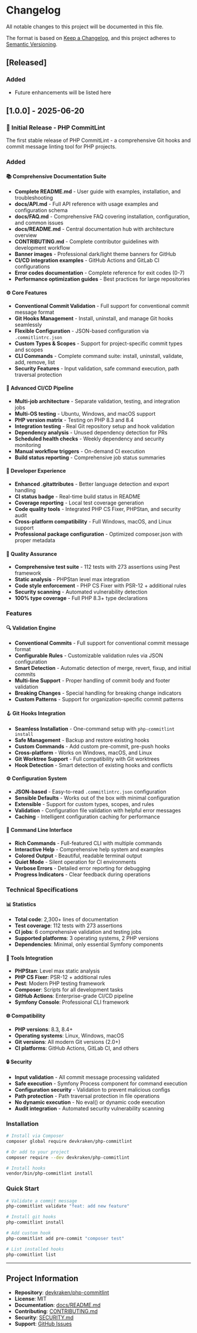 # Changelog

All notable changes to this project will be documented in this file.

The format is based on [Keep a Changelog](https://keepachangelog.com/en/1.0.0/),
and this project adheres to [Semantic Versioning](https://semver.org/spec/v2.0.0.html).

## [Released]

### Added
- Future enhancements will be listed here

## [1.0.0] - 2025-06-20

### 🚀 Initial Release - PHP CommitLint

The first stable release of PHP CommitLint - a comprehensive Git hooks and commit message linting tool for PHP projects.

### Added

#### 📚 Comprehensive Documentation Suite
- **Complete README.md** - User guide with examples, installation, and troubleshooting
- **docs/API.md** - Full API reference with usage examples and configuration schema
- **docs/FAQ.md** - Comprehensive FAQ covering installation, configuration, and common issues
- **docs/README.md** - Central documentation hub with architecture overview
- **CONTRIBUTING.md** - Complete contributor guidelines with development workflow
- **Banner images** - Professional dark/light theme banners for GitHub
- **CI/CD integration examples** - GitHub Actions and GitLab CI configurations
- **Error codes documentation** - Complete reference for exit codes (0-7)
- **Performance optimization guides** - Best practices for large repositories

#### ⚙️ Core Features
- **Conventional Commit Validation** - Full support for conventional commit message format
- **Git Hooks Management** - Install, uninstall, and manage Git hooks seamlessly
- **Flexible Configuration** - JSON-based configuration via `.commitlintrc.json`
- **Custom Types & Scopes** - Support for project-specific commit types and scopes
- **CLI Commands** - Complete command suite: install, uninstall, validate, add, remove, list
- **Security Features** - Input validation, safe command execution, path traversal protection

#### 🔧 Advanced CI/CD Pipeline
- **Multi-job architecture** - Separate validation, testing, and integration jobs
- **Multi-OS testing** - Ubuntu, Windows, and macOS support
- **PHP version matrix** - Testing on PHP 8.3 and 8.4
- **Integration testing** - Real Git repository setup and hook validation
- **Dependency analysis** - Unused dependency detection for PRs
- **Scheduled health checks** - Weekly dependency and security monitoring
- **Manual workflow triggers** - On-demand CI execution
- **Build status reporting** - Comprehensive job status summaries

#### 🎯 Developer Experience
- **Enhanced .gitattributes** - Better language detection and export handling
- **CI status badge** - Real-time build status in README
- **Coverage reporting** - Local test coverage generation
- **Code quality tools** - Integrated PHP CS Fixer, PHPStan, and security audit
- **Cross-platform compatibility** - Full Windows, macOS, and Linux support
- **Professional package configuration** - Optimized composer.json with proper metadata

#### 🧪 Quality Assurance
- **Comprehensive test suite** - 112 tests with 273 assertions using Pest framework
- **Static analysis** - PHPStan level max integration
- **Code style enforcement** - PHP CS Fixer with PSR-12 + additional rules
- **Security scanning** - Automated vulnerability detection
- **100% type coverage** - Full PHP 8.3+ type declarations

### Features

#### 🔍 Validation Engine
- **Conventional Commits** - Full support for conventional commit message format
- **Configurable Rules** - Customizable validation rules via JSON configuration
- **Smart Detection** - Automatic detection of merge, revert, fixup, and initial commits
- **Multi-line Support** - Proper handling of commit body and footer validation
- **Breaking Changes** - Special handling for breaking change indicators
- **Custom Patterns** - Support for organization-specific commit patterns

#### 🪝 Git Hooks Integration
- **Seamless Installation** - One-command setup with `php-commitlint install`
- **Safe Management** - Backup and restore existing hooks
- **Custom Commands** - Add custom pre-commit, pre-push hooks
- **Cross-platform** - Works on Windows, macOS, and Linux
- **Git Worktree Support** - Full compatibility with Git worktrees
- **Hook Detection** - Smart detection of existing hooks and conflicts

#### ⚙️ Configuration System
- **JSON-based** - Easy-to-read `.commitlintrc.json` configuration
- **Sensible Defaults** - Works out of the box with minimal configuration
- **Extensible** - Support for custom types, scopes, and rules
- **Validation** - Configuration file validation with helpful error messages
- **Caching** - Intelligent configuration caching for performance

#### 🎯 Command Line Interface
- **Rich Commands** - Full-featured CLI with multiple commands
- **Interactive Help** - Comprehensive help system and examples
- **Colored Output** - Beautiful, readable terminal output
- **Quiet Mode** - Silent operation for CI environments
- **Verbose Errors** - Detailed error reporting for debugging
- **Progress Indicators** - Clear feedback during operations

### Technical Specifications

#### 📊 Statistics
- **Total code**: 2,300+ lines of documentation
- **Test coverage**: 112 tests with 273 assertions
- **CI jobs**: 6 comprehensive validation and testing jobs
- **Supported platforms**: 3 operating systems, 2 PHP versions
- **Dependencies**: Minimal, only essential Symfony components

#### 🔧 Tools Integration
- **PHPStan**: Level max static analysis
- **PHP CS Fixer**: PSR-12 + additional rules
- **Pest**: Modern PHP testing framework
- **Composer**: Scripts for all development tasks
- **GitHub Actions**: Enterprise-grade CI/CD pipeline
- **Symfony Console**: Professional CLI framework

#### 🌐 Compatibility
- **PHP versions**: 8.3, 8.4+
- **Operating systems**: Linux, Windows, macOS  
- **Git versions**: All modern Git versions (2.0+)
- **CI platforms**: GitHub Actions, GitLab CI, and others

#### 🔒 Security
- **Input validation** - All commit message processing validated
- **Safe execution** - Symfony Process component for command execution
- **Configuration security** - Validation to prevent malicious configs
- **Path protection** - Path traversal protection in file operations
- **No dynamic execution** - No eval() or dynamic code execution
- **Audit integration** - Automated security vulnerability scanning

### Installation

```bash
# Install via Composer
composer global require devkraken/php-commitlint

# Or add to your project
composer require --dev devkraken/php-commitlint

# Install hooks
vendor/bin/php-commitlint install
```

### Quick Start

```bash
# Validate a commit message
php-commitlint validate "feat: add new feature"

# Install git hooks
php-commitlint install

# Add custom hook
php-commitlint add pre-commit "composer test"

# List installed hooks
php-commitlint list
```

---

## Project Information

- **Repository**: [devkraken/php-commitlint](https://github.com/devkraken/php-commitlint)
- **License**: MIT
- **Documentation**: [docs/README.md](docs/README.md)
- **Contributing**: [CONTRIBUTING.md](CONTRIBUTING.md)
- **Security**: [SECURITY.md](SECURITY.md)
- **Support**: [GitHub Issues](https://github.com/devkraken/php-commitlint/issues)
